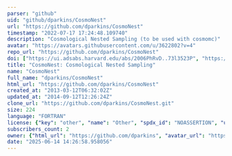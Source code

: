 ```yaml
---
parser: "github"
uid: "github/dparkins/CosmoNest"
url: "https://github.com/dparkins/CosmoNest"
timestamp: "2022-07-17 17:24:48.109740"
description: "Cosmological Nested Sampling (to be used with cosmomc)"
avatar: "https://avatars.githubusercontent.com/u/3622802?v=4"
repo_url: "https://github.com/dparkins/CosmoNest"
doi: ["https://ui.adsabs.harvard.edu/abs/2006PhRvD..73l3523P", "https://ui.adsabs.harvard.edu/abs/2006ApJ...638L..51M", "https://ui.adsabs.harvard.edu/abs/2011ascl.soft10019P/abstract"]
title: "CosmoNest: Cosmological Nested Sampling"
name: "CosmoNest"
full_name: "dparkins/CosmoNest"
html_url: "https://github.com/dparkins/CosmoNest"
created_at: "2013-03-12T06:32:02Z"
updated_at: "2014-09-12T12:26:24Z"
clone_url: "https://github.com/dparkins/CosmoNest.git"
size: 224
language: "FORTRAN"
license: {"key": "other", "name": "Other", "spdx_id": "NOASSERTION", "url": null, "node_id": "MDc6TGljZW5zZTA="}
subscribers_count: 2
owner: {"html_url": "https://github.com/dparkins", "avatar_url": "https://avatars.githubusercontent.com/u/3622802?v=4", "login": "dparkins", "type": "User"}
date: "2025-06-14 14:26:58.958056"
---
```

